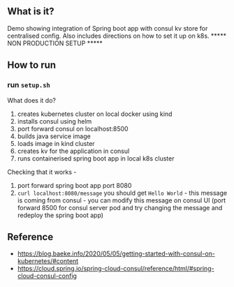 ## What is it?

Demo showing integration of Spring boot app with consul kv store for centralised config. Also includes directions on how to set it up on k8s.
***** NON PRODUCTION SETUP *****

## How to run

### run `setup.sh`

What does it do?

1. creates kubernetes cluster on local docker using kind
2. installs consul using helm
3. port forward consul on localhost:8500
4. builds java service image
5. loads image in kind cluster
6. creates kv for the application in consul
7. runs containerised spring boot app in local k8s cluster

Checking that it works -

1. port forward spring boot app port 8080
2. `curl localhost:8080/message` you should get `Hello World` - this message is coming from consul - you can modify this message on consul UI (port forward 8500 for consul server pod and try changing the message and redeploy the spring boot app)


## Reference
- https://blog.baeke.info/2020/05/05/getting-started-with-consul-on-kubernetes/#content
- https://cloud.spring.io/spring-cloud-consul/reference/html/#spring-cloud-consul-config
